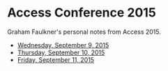 # Access Conference 2015

Graham Faulkner's personal notes from Access 2015.

- [Wednesday, September 9, 2015](2015-09-09.md)
- [Thursday, September 10, 2015](2015-09-10.md)
- [Friday, September 11, 2015](2015-09-11.md)

